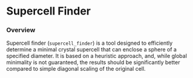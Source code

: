 # Supercell Finder

### Overview
Supercell finder (`supercell_finder`) is a tool designed to efficiently determine a minimal crystal supercell that can enclose a sphere of a specified diameter. It is based on a heuristic approach, and, while global minimality is not guaranteed, the results should be significantly better compared to simple diagonal scaling of the original cell.
